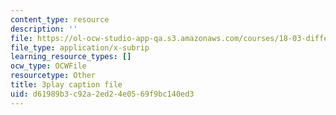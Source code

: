 ```yaml
---
content_type: resource
description: ''
file: https://ol-ocw-studio-app-qa.s3.amazonaws.com/courses/18-03-differential-equations-spring-2010/d61989b3c92a2ed24e0569f9bc140ed3_zreI4HllD80.srt
file_type: application/x-subrip
learning_resource_types: []
ocw_type: OCWFile
resourcetype: Other
title: 3play caption file
uid: d61989b3-c92a-2ed2-4e05-69f9bc140ed3
---
```

